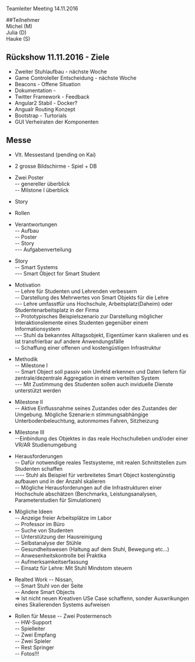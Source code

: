 Teamleiter Meeting 14.11.2016        
        
##Teilnehmer        
Michel (M)            
Julia (D)            
Hauke (S)          
        
## Rückshow 11.11.2016 - Ziele        
- Zweiter Stuhlaufbau  - nächste Woche           
- Game Controleller Entscheidung  - nächste Woche        
- Beacons - Offene Situation        
- Dokumentation -          
- Twitter Framework - Feedback          
- Angular2 Stabil - Docker?         
- Angualr Routing Konzept        
- Bootstrap - Turtorials           
- GUI Verheiraten der Komponenten            
        
## Messe        
- Vlt. Messestand  (pending on Kai)           
- 2 grosse Bildschirme - Spiel + DB                 
- Zwei Poster         
-- genereller überblick        
-- Milstone I überblick        
- Story            
- Rollen 

- Verantwortungen         
-- Aufbau         
-- Poster         
-- Story         
--- Aufgabenverteilung                 

- Story        
-- Smart Systems        
--- Smart Object for Smart Student          

- Motivation          
-- Lehre für Studenten und Lehrenden verbessern          
-- Darstellung des Mehrwertes von Smart Objekts für die Lehre        
--- Lehre umfasstfür uns Hochschule, Arbeitsplatz(Daheim) oder Studentenarbeitsplatz in der Firma                
-- Prototypisches Beispielszenario zur Darstellung möglicher Interaktionslemente eines Studenten gegenüber einem Informationsystem       
--- Stuhl da bekanntes Alltagsobjekt, Eigentümer kann skalieren und es ist transfrierbar auf andere Anwendungsfälle            
-- Schaffung einer offenen und kostengüstigen Infrastruktur        

- Methodik        
-- Milestone I         
-- Smart Object soll passiv sein Umfeld erkennen und Daten liefern für zentrale/dezentrale Aggregation in einem verteilten System          
--- Mit Zustimmung des Studenten sollen auch inviduelle Dienste unterstützt werden        
- Milestone II        
-- Aktive Einflussnahme seines Zustandes oder des Zustandes der Umgebung. Mögliche Szenarie:n stimmungsabhängige Unterbodenbeleuchtung, autonmomes Fahren, Sitzheizung        
- Milestone III        
--Einbindung des Objektes in das reale Hochschulleben und/oder einer VR/AR Studienumgebung            
        
- Herausforderungen        
-- Dafür notwendige reales Testsysteme, mit realen Schnittstellen zum Studenten schaffen        
---- Stuhl als Beispiel für verbreitetes Smart Object kostengünstig aufbauen und in der Anzahl skalieren            
-- Mögliche Herausforderungen auf die Infrastrukturen einer Hochschule abschätzen (Benchmarks, Leistungsanalysen, Parameterstudien für Simulationen)        

- Mögliche Ideen          
-- Anzeige freier Arbeitsplätze im Labor             
-- Professor im Büro            
-- Suche von Studenten        
-- Unterstützung der Hausreinigung        
-- Selbstanalyse der Stühle        
-- Gesundheitswesen (Haltung auf dem Stuhl, Bewegung etc...)        
-- Anwesenheitskontrolle bei Praktika         
-- Aufmerksamkeitserfassung        
-- Einsatz für Lehre: Mit Stuhl Mindstom steuern            
        
- Realted Work 
-- Nissan,         
-- Smart Stuhl von der Seite         
-- Andere Smart Objects         
=> Ist nicht neuen Kreativen USe Case schaffenn, sonder Auswrikungen eines Skalierenden Systems aufweisen         


- Rollen für Messe
-- Zwei Postermensch        
-- HW-Support        
-- Spielleiter        
-- Zwei Empfang       
-- Zwei Spieler      
-- Rest Springer       
-- Fotos!!!       

